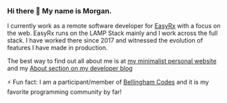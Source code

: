 ### Hi there 👋 My name is Morgan.

I currently work as a remote software developer for [EasyRx](https://easyrxcloud.com) with a focus on the web. EasyRx runs on the LAMP Stack mainly and I work across the full stack. I have worked there since 2017 and witnessed the evolution of features I have made in production. 
 
The best way to find out all about me is at [my minimalist personal website](https://morganwebdev.com) and my [About section on my developer blog](https://www.morganwebdev.org/about/) 

⚡ Fun fact: I am a participant/member of [Bellingham Codes](https://bellingham.codes) and it is my favorite programming community by far!


